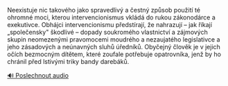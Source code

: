 
Neexistuje nic takového jako spravedlivý a čestný způsob použití té ohromné moci, kterou intervencionismus vkládá do rukou zákonodárce a exekutivce. Obhájci intervencionismu předstírají, že nahrazují – jak říkají „společensky" škodlivé – dopady soukromého vlastnictví a zájmových skupin neomezenými pravomocemi moudrého a nezaujatého legislativce a jeho zásadových a neúnavných sluhů úředníků. Obyčejný člověk je v jejich očích bezmocným dítětem, které zoufale potřebuje opatrovníka, jenž by ho chránil před lstivými triky bandy darebáků.

[🔊 Poslechnout audio](/data/7-paragraphs/audio/chapter_145/para_008-Neexistuje-nic-takovho-jako-spravedliv-a-estn.mp3)
